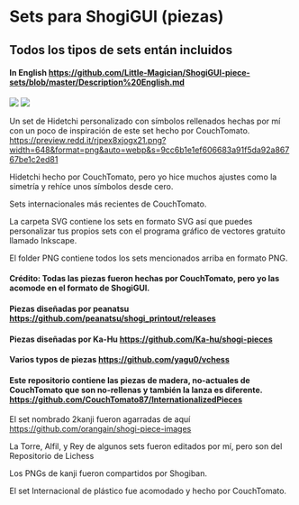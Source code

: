 # Sets para ShogiGUI (piezas)
## Todos los tipos de sets entán incluidos

#### In English https://github.com/Little-Magician/ShogiGUI-piece-sets/blob/master/Description%20English.md

<img src="https://github.com/Little-Magician/ShogiGUI-piece-sets/blob/master/PNG/CtomatoKanjiP.png">

<img src="https://github.com/Little-Magician/ShogiGUI-piece-sets/blob/master/PNG/2Kanji.png">

<img scr="https://github.com/Little-Magician/ShogiGUI-piece-sets/blob/master/PNG/CtomatoKanjiGP.png">

Un set de Hidetchi personalizado con símbolos rellenados hechas por mí con un poco de inspiración de este set hecho por CouchTomato.
https://preview.redd.it/rjpex8xjogx21.png?width=648&format=png&auto=webp&s=9cc6b1e1ef606683a91f5da92a86767be1c2ed81

Hidetchi hecho por CouchTomato, pero yo hice muchos ajustes como la simetría y rehíce unos símbolos desde cero.

Sets internacionales más recientes de CouchTomato.

La carpeta SVG contiene los sets en formato SVG así que puedes personalizar tus propios sets con el programa gráfico de vectores gratuito llamado Inkscape.

El folder PNG contiene todos los sets mencionados arriba en formato PNG.

#### Crédito: Todas las piezas fueron hechas por CouchTomato, pero yo las acomode en el formato de ShogiGUI.

#### Piezas diseñadas por peanatsu https://github.com/peanatsu/shogi_printout/releases

#### Piezas diseñadas por Ka-Hu https://github.com/Ka-hu/shogi-pieces

#### Varios typos de piezas https://github.com/yagu0/vchess

#### Este repositorio contiene las piezas de madera, no-actuales de CouchTomato que son no-rellenas y también la lanza es diferente. https://github.com/CouchTomato87/InternationalizedPieces

El set nombrado 2kanji fueron agarradas de aquí https://github.com/orangain/shogi-piece-images 

La Torre, Alfil, y Rey de algunos sets fueron editados por mí, pero son del Repositorio de Lichess

Los PNGs de kanji fueron compartidos por Shogiban.

El set Internacional de plástico fue acomodado y hecho por CouchTomato.
